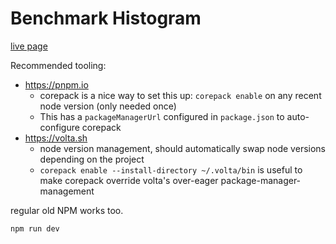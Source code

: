 # Benchmark Histogram

[live page](http://scottopell.com/benchmark-histogram/)

Recommended tooling:
- https://pnpm.io
    - corepack is a nice way to set this up: `corepack enable` on any recent
      node version (only needed once)
    - This has a `packageManagerUrl` configured in `package.json` to
      auto-configure corepack
- https://volta.sh
    - node version management, should automatically swap node versions depending
      on the project
    - `corepack enable --install-directory ~/.volta/bin` is useful to make
      corepack override volta's over-eager package-manager-management

regular old NPM works too.

```
npm run dev
```

